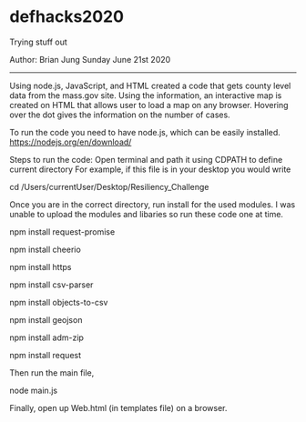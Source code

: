 # defhacks2020
Trying stuff out

Author: Brian Jung
Sunday June 21st 2020
******************

Using node.js, JavaScript, and HTML created a code that gets county level data from
the mass.gov site. Using the information, an interactive map is created on HTML that
allows user to load a map on any browser. Hovering over the dot gives the information
on the number of cases.

To run the code you need to have node.js, which can be easily installed.
https://nodejs.org/en/download/

Steps to run the code:
Open terminal and path it using CDPATH to define current directory
For example, if this file is in your desktop you would write


cd /Users/currentUser/Desktop/Resiliency_Challenge 


Once you are in the correct directory, run install for the used modules. I was unable
to upload the modules and libaries so run these code one at time. 

npm install request-promise

npm install cheerio

npm install https

npm install csv-parser

npm install objects-to-csv

npm install geojson

npm install adm-zip

npm install request


Then run the main file,


node main.js


Finally, open up Web.html (in templates file) on a browser.

